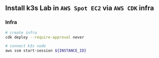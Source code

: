 ## Install k3s Lab in `AWS Spot EC2` via `AWS CDK` infra
### Infra 
```bash
# create infra
cdk deploy --require-approval never 

# connect k3s node
aws ssm start-session ${INSTANCE_ID}
```
